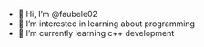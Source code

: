 - 👋 Hi, I’m @faubele02
- 👀 I’m interested in learning about programming
- 🌱 I’m currently learning c++ development

<!---
faubele02/faubele02 is a ✨ special ✨ repository because its `README.md` (this file) appears on your GitHub profile.
You can click the Preview link to take a look at your changes.
--->
